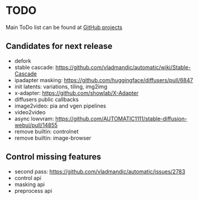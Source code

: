 # TODO

Main ToDo list can be found at [GitHub projects](https://github.com/users/vladmandic/projects)

## Candidates for next release

- defork
- stable cascade: <https://github.com/vladmandic/automatic/wiki/Stable-Cascade>
- ipadapter masking: <https://github.com/huggingface/diffusers/pull/6847>
- init latents: variations, tiling, img2img
- x-adapter: <https://github.com/showlab/X-Adapter>
- diffusers public callbacks  
- image2video: pia and vgen pipelines  
- video2video
- async lowvram: <https://github.com/AUTOMATIC1111/stable-diffusion-webui/pull/14855>
- remove builtin: controlnet
- remove builtin: image-browser

## Control missing features

- second pass: <https://github.com/vladmandic/automatic/issues/2783>  
- control api  
- masking api  
- preprocess api

